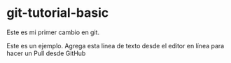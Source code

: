 # git-tutorial-basic
Este es mi primer cambio en git.

Este es un ejemplo.
Agrega esta línea de texto desde el editor en línea para hacer un Pull desde GitHub
